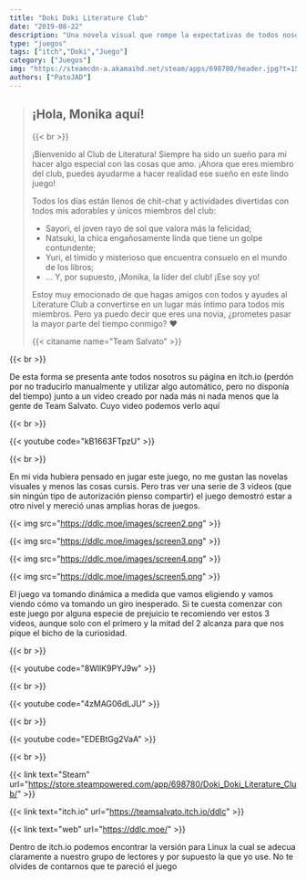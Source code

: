 ```yaml
---
title: "Doki Doki Literature Club"
date: "2019-08-22"
description: "Una novela visual que rompe la expectativas de todos nosotros."
type: "juegos"
tags: ["itch","Doki","Juego"]
category: ["Juegos"]
img: "https://steamcdn-a.akamaihd.net/steam/apps/698780/header.jpg?t=1509687157"
authors: ["PatoJAD"]
---
```


>## ¡Hola, Monika aquí!
>
>{{< br >}}
>
>¡Bienvenido al Club de Literatura! Siempre ha sido un sueño para mí hacer algo especial con las cosas que amo. ¡Ahora que eres miembro del club, puedes ayudarme a hacer realidad ese sueño en este lindo juego!
>
>Todos los días están llenos de chit-chat y actividades divertidas con todos mis adorables y únicos miembros del club:
>
> * Sayori, el joven rayo de sol que valora más la felicidad;
>* Natsuki, la chica engañosamente linda que tiene un golpe contundente;
>* Yuri, el tímido y misterioso que encuentra consuelo en el mundo de los libros;
>* ... Y, por supuesto, ¡Monika, la líder del club! ¡Ese soy yo!
>
>Estoy muy emocionado de que hagas amigos con todos y ayudes al Literature Club a convertirse en un lugar más íntimo para todos mis miembros. Pero ya puedo decir que eres una novia, ¿prometes pasar la mayor parte del tiempo conmigo? ♥
>
>{{< citaname name="Team Salvato" >}}

{{< br >}}

De esta forma se presenta ante todos nosotros su página en itch.io (perdón por no traducirlo manualmente y utilizar algo automático, pero no disponía del tiempo) junto a un video creado por nada más ni nada menos que la gente de Team Salvato. Cuyo video podemos verlo aquí

{{< br >}}

{{< youtube code="kB1663FTpzU" >}}

{{< br >}}

En mi vida hubiera pensado en jugar este juego, no me gustan las novelas visuales y menos las cosas cursis. Pero tras ver una serie de 3 videos (que sin ningún tipo de autorización pienso compartir) el juego demostró estar a otro nivel y mereció unas amplias horas de juegos.

 

{{< img src="https://ddlc.moe/images/screen2.png" >}}

{{< img src="https://ddlc.moe/images/screen3.png" >}}

{{< img src="https://ddlc.moe/images/screen4.png" >}}

{{< img src="https://ddlc.moe/images/screen5.png" >}}

El juego va tomando dinámica a medida que vamos eligiendo y vamos viendo cómo va tomando un giro inesperado. Si te cuesta comenzar con este juego por alguna especie de prejuicio te recomiendo ver estos 3 videos, aunque solo con el primero y la mitad del 2 alcanza para que nos pique el bicho de la curiosidad.


{{< br >}}

{{< youtube code="8WllK9PYJ9w" >}}

{{< br >}}

{{< youtube code="4zMAG06dLJU" >}}

{{< br >}}

{{< youtube code="EDEBtGg2VaA" >}}

{{< br >}}

{{< link text="Steam" url="https://store.steampowered.com/app/698780/Doki_Doki_Literature_Club/" >}}

{{< link text="itch.io" url="https://teamsalvato.itch.io/ddlc" >}}

{{< link text="web" url="https://ddlc.moe/" >}}

Dentro de itch.io podemos encontrar la versión para Linux la cual se adecua claramente a nuestro grupo de lectores y por supuesto la que yo use. No te olvides de contarnos que te pareció el juego
